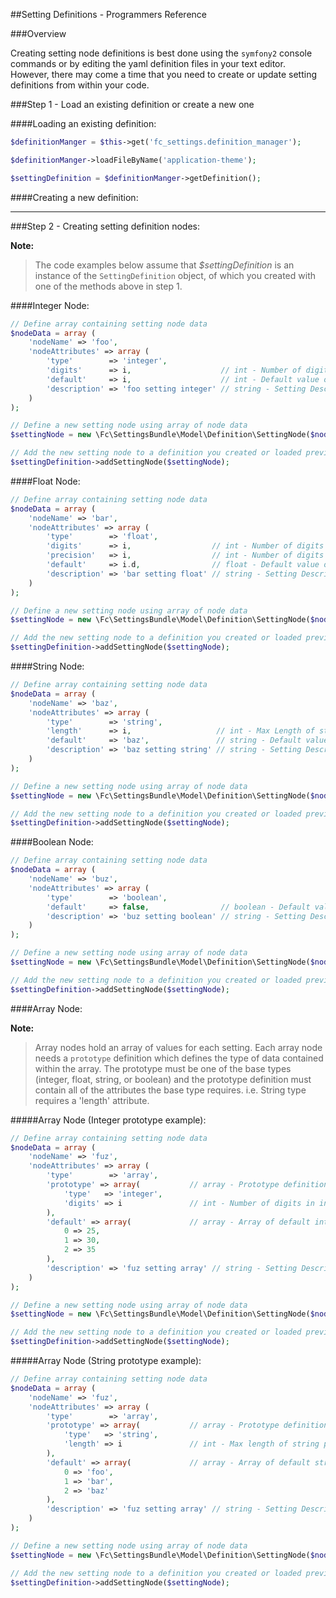 ##Setting Definitions - Programmers Reference

###Overview

Creating setting node definitions is best done using the `symfony2` console
commands or by editing the yaml definition files in your text editor. However,
there may come a time that you need to create or update setting definitions from
within your code.


###Step 1 - Load an existing definition or create a new one

####Loading an existing definition:

``` php
$definitionManger = $this->get('fc_settings.definition_manager');

$definitionManger->loadFileByName('application-theme');

$settingDefinition = $definitionManger->getDefinition();
```

####Creating a new definition:

---
###Step 2 - Creating setting definition nodes:

**Note:**

> The code examples below assume that *$settingDefinition* is an instance of the
> `SettingDefinition` object, of which you created with one of the methods above
> in step 1.

####Integer Node:

``` php
// Define array containing setting node data
$nodeData = array (
    'nodeName' => 'foo',
    'nodeAttributes' => array (
        'type'        => 'integer',
        'digits'      => i,                    // int - Number of digits in integer
        'default'     => i,                    // int - Default value of integer [optional]
        'description' => 'foo setting integer' // string - Setting Description [optional]
    )
);

// Define a new setting node using array of node data
$settingNode = new \Fc\SettingsBundle\Model\Definition\SettingNode($nodeData);

// Add the new setting node to a definition you created or loaded previously
$settingDefinition->addSettingNode($settingNode);
```

####Float Node:

``` php
// Define array containing setting node data
$nodeData = array (
    'nodeName' => 'bar',
    'nodeAttributes' => array (
        'type'        => 'float',
        'digits'      => i,                  // int - Number of digits in float setting
        'precision'   => i,                  // int - Number of digits after decimal in float setting
        'default'     => i.d,                // float - Default value of float [optional]
        'description' => 'bar setting float' // string - Setting Description [optional]
    )
);

// Define a new setting node using array of node data
$settingNode = new \Fc\SettingsBundle\Model\Definition\SettingNode($nodeData);

// Add the new setting node to a definition you created or loaded previously
$settingDefinition->addSettingNode($settingNode);
```

####String Node:

``` php
// Define array containing setting node data
$nodeData = array (
    'nodeName' => 'baz',
    'nodeAttributes' => array (
        'type'        => 'string',
        'length'      => i,                   // int - Max Length of string setting
        'default'     => 'baz',               // string - Default value of string [optional]
        'description' => 'baz setting string' // string - Setting Description [optional]
    )
);

// Define a new setting node using array of node data
$settingNode = new \Fc\SettingsBundle\Model\Definition\SettingNode($nodeData);

// Add the new setting node to a definition you created or loaded previously
$settingDefinition->addSettingNode($settingNode);
```

####Boolean Node:

``` php
// Define array containing setting node data
$nodeData = array (
    'nodeName' => 'buz',
    'nodeAttributes' => array (
        'type'        => 'boolean',
        'default'     => false,                // boolean - Default value of boolean [optional]
        'description' => 'buz setting boolean' // string - Setting Description [optional]
    )
);

// Define a new setting node using array of node data
$settingNode = new \Fc\SettingsBundle\Model\Definition\SettingNode($nodeData);

// Add the new setting node to a definition you created or loaded previously
$settingDefinition->addSettingNode($settingNode);
```


####Array Node:

**Note:**

> Array nodes hold an array of values for each setting. Each array node needs
> a `prototype` definition which defines the type of data contained within the
> array. The prototype must be one of the base types (integer, float, string,
> or boolean) and the prototype definition must contain all of the attributes
> the base type requires. i.e. String type requires a 'length' attribute.

#####Array Node (Integer prototype example):

``` php
// Define array containing setting node data
$nodeData = array (
    'nodeName' => 'fuz',
    'nodeAttributes' => array (
        'type'        => 'array',
        'prototype' => array(           // array - Prototype definition
            'type'   => 'integer',
            'digits' => i               // int - Number of digits in integer prototype
        ),
        'default' => array(             // array - Array of default int values [optional]
            0 => 25,
            1 => 30,
            2 => 35
        ),
        'description' => 'fuz setting array' // string - Setting Description [optional]
    )
);

// Define a new setting node using array of node data
$settingNode = new \Fc\SettingsBundle\Model\Definition\SettingNode($nodeData);

// Add the new setting node to a definition you created or loaded previously
$settingDefinition->addSettingNode($settingNode);
```

#####Array Node (String prototype example):

``` php
// Define array containing setting node data
$nodeData = array (
    'nodeName' => 'fuz',
    'nodeAttributes' => array (
        'type'        => 'array',
        'prototype' => array(           // array - Prototype definition
            'type'   => 'string',
            'length' => i               // int - Max length of string prototype
        ),
        'default' => array(             // array - Array of default string values [optional]
            0 => 'foo',
            1 => 'bar',
            2 => 'baz'
        ),
        'description' => 'fuz setting array' // string - Setting Description [optional]
    )
);

// Define a new setting node using array of node data
$settingNode = new \Fc\SettingsBundle\Model\Definition\SettingNode($nodeData);

// Add the new setting node to a definition you created or loaded previously
$settingDefinition->addSettingNode($settingNode);
```